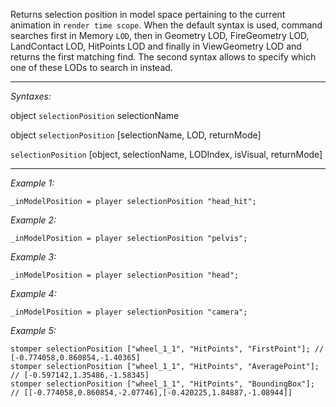 Returns selection position in model space pertaining to the current animation in `render time scope`.
When the default syntax is used, command searches first in Memory `LOD`, then in Geometry LOD, FireGeometry LOD, LandContact LOD, HitPoints LOD and finally in ViewGeometry LOD and returns the first matching find.
The second syntax allows to specify which one of these LODs to search in instead.


---
*Syntaxes:*

object `selectionPosition` selectionName

object `selectionPosition` [selectionName, LOD, returnMode]

`selectionPosition` [object, selectionName, LODIndex, isVisual, returnMode]

---
*Example 1:*

```sqf
_inModelPosition = player selectionPosition "head_hit";
```

*Example 2:*

```sqf
_inModelPosition = player selectionPosition "pelvis";
```

*Example 3:*

```sqf
_inModelPosition = player selectionPosition "head";
```

*Example 4:*

```sqf
_inModelPosition = player selectionPosition "camera";
```

*Example 5:*

```sqf
stomper selectionPosition ["wheel_1_1", "HitPoints", "FirstPoint"];	// [-0.774058,0.860854,-1.40365]
stomper selectionPosition ["wheel_1_1", "HitPoints", "AveragePoint"];	// [-0.597142,1.35486,-1.58345]
stomper selectionPosition ["wheel_1_1", "HitPoints", "BoundingBox"];	// [[-0.774058,0.860854,-2.07746],[-0.420225,1.84887,-1.08944]]
```
